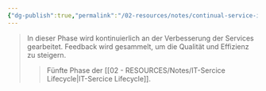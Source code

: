 ```yaml
---
{"dg-publish":true,"permalink":"/02-resources/notes/continual-service-improvement/","tags":["GFN/LF06"],"noteIcon":"","updated":"2025-09-05T10:12:28.000+02:00"}
---
```


>In dieser Phase wird kontinuierlich an der Verbesserung der Services gearbeitet. Feedback wird gesammelt, um die Qualität und Effizienz zu steigern.
>>Fünfte Phase der [[02 - RESOURCES/Notes/IT-Sercice Lifecycle\|IT-Sercice Lifecycle]].